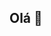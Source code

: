 ## Olá 👋

<!--
**gabbsboy/gabbsboy** is a ✨ _special_ ✨ repository because its `README.md` (this file) appears on your GitHub profile.

Meu nome é _Gabriel_
• Estou estudando na Alura

• Estou me desenvolvendo na linguagem JavaScript

• Utilizo esse espaço para minha organização e compartilhamento dos meu projetos desenvolvidos

* Você pode entrar em contato comigo por:* :📫

gdinardim@email.com

